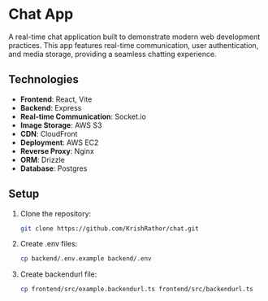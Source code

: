# Chat App

A real-time chat application built to demonstrate modern web development practices. This app features real-time communication, user authentication, and media storage, providing a seamless chatting experience.

## Technologies

- **Frontend**: React, Vite
- **Backend**: Express
- **Real-time Communication**: Socket.io
- **Image Storage**: AWS S3
- **CDN**: CloudFront
- **Deployment**: AWS EC2
- **Reverse Proxy**: Nginx
- **ORM**: Drizzle
- **Database**: Postgres

## Setup

1. Clone the repository:
   ```bash
   git clone https://github.com/KrishRathor/chat.git

2. Create .env files:
    ```bash
    cp backend/.env.example backend/.env

3. Create backendurl file:
    ```bash
    cp frontend/src/example.backendurl.ts frontend/src/backendurl.ts

